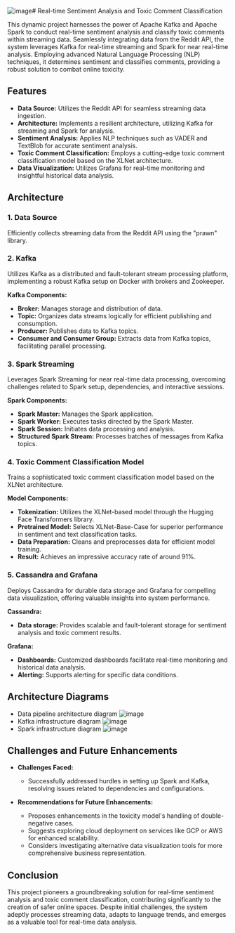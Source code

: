 ![image](https://github.com/emyeucanha5/Spark-Streaming-with-Sentiment-Analysis-and-Toxic-Comment-classification/assets/57170354/8367f147-692c-49cd-bee0-d98813b9569f)# Real-time Sentiment Analysis and Toxic Comment Classification

This dynamic project harnesses the power of Apache Kafka and Apache Spark to conduct real-time sentiment analysis and classify toxic comments within streaming data. Seamlessly integrating data from the Reddit API, the system leverages Kafka for real-time streaming and Spark for near real-time analysis. Employing advanced Natural Language Processing (NLP) techniques, it determines sentiment and classifies comments, providing a robust solution to combat online toxicity.

## Features

- **Data Source:** Utilizes the Reddit API for seamless streaming data ingestion.
- **Architecture:** Implements a resilient architecture, utilizing Kafka for streaming and Spark for analysis.
- **Sentiment Analysis:** Applies NLP techniques such as VADER and TextBlob for accurate sentiment analysis.
- **Toxic Comment Classification:** Employs a cutting-edge toxic comment classification model based on the XLNet architecture.
- **Data Visualization:** Utilizes Grafana for real-time monitoring and insightful historical data analysis.

## Architecture

### 1. Data Source

Efficiently collects streaming data from the Reddit API using the "prawn" library.

### 2. Kafka

Utilizes Kafka as a distributed and fault-tolerant stream processing platform, implementing a robust Kafka setup on Docker with brokers and Zookeeper.

**Kafka Components:**
- **Broker:** Manages storage and distribution of data.
- **Topic:** Organizes data streams logically for efficient publishing and consumption.
- **Producer:** Publishes data to Kafka topics.
- **Consumer and Consumer Group:** Extracts data from Kafka topics, facilitating parallel processing.

### 3. Spark Streaming

Leverages Spark Streaming for near real-time data processing, overcoming challenges related to Spark setup, dependencies, and interactive sessions.

**Spark Components:**
- **Spark Master:** Manages the Spark application.
- **Spark Worker:** Executes tasks directed by the Spark Master.
- **Spark Session:** Initiates data processing and analysis.
- **Structured Spark Stream:** Processes batches of messages from Kafka topics.

### 4. Toxic Comment Classification Model

Trains a sophisticated toxic comment classification model based on the XLNet architecture.

**Model Components:**
- **Tokenization:** Utilizes the XLNet-based model through the Hugging Face Transformers library.
- **Pretrained Model:** Selects XLNet-Base-Case for superior performance in sentiment and text classification tasks.
- **Data Preparation:** Cleans and preprocesses data for efficient model training.
- **Result:** Achieves an impressive accuracy rate of around 91%.

### 5. Cassandra and Grafana

Deploys Cassandra for durable data storage and Grafana for compelling data visualization, offering valuable insights into system performance.

**Cassandra:**
- **Data storage:** Provides scalable and fault-tolerant storage for sentiment analysis and toxic comment results.

**Grafana:**
- **Dashboards:** Customized dashboards facilitate real-time monitoring and historical data analysis.
- **Alerting:** Supports alerting for specific data conditions.

## Architecture Diagrams

- Data pipeline architecture diagram
  ![image](https://github.com/emyeucanha5/Spark-Streaming-with-Sentiment-Analysis-and-Toxic-Comment-classification/assets/57170354/99298c25-d4fc-4e83-a458-43a1b2b8bdf0)
- Kafka infrastructure diagram
  ![image](https://github.com/emyeucanha5/Spark-Streaming-with-Sentiment-Analysis-and-Toxic-Comment-classification/assets/57170354/39264dcc-d4e2-4291-ae29-a2f014a86c64)
- Spark infrastructure diagram 
  ![image](https://github.com/emyeucanha5/Spark-Streaming-with-Sentiment-Analysis-and-Toxic-Comment-classification/assets/57170354/6ef64208-3304-4a76-955d-a5366e6d945b)

## Challenges and Future Enhancements

- **Challenges Faced:**
  - Successfully addressed hurdles in setting up Spark and Kafka, resolving issues related to dependencies and configurations.

- **Recommendations for Future Enhancements:**
  - Proposes enhancements in the toxicity model's handling of double-negative cases.
  - Suggests exploring cloud deployment on services like GCP or AWS for enhanced scalability.
  - Considers investigating alternative data visualization tools for more comprehensive business representation.

## Conclusion

This project pioneers a groundbreaking solution for real-time sentiment analysis and toxic comment classification, contributing significantly to the creation of safer online spaces. Despite initial challenges, the system adeptly processes streaming data, adapts to language trends, and emerges as a valuable tool for real-time data analysis.
